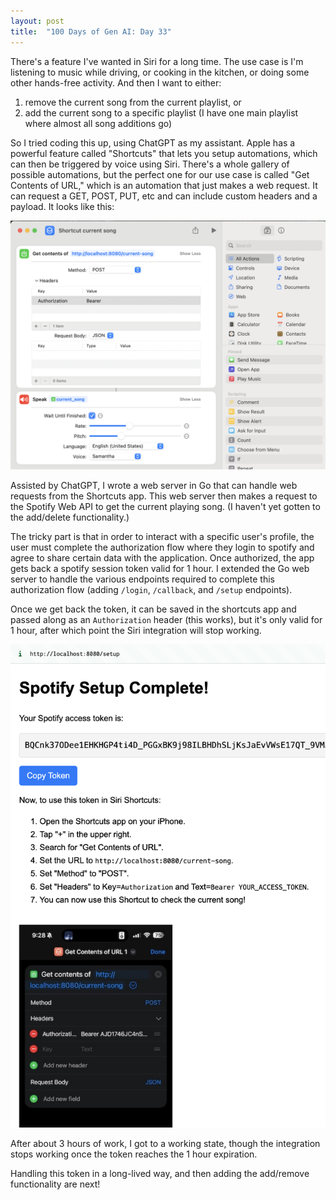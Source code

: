 ```yaml
---
layout: post
title:  "100 Days of Gen AI: Day 33"
---
```


There's a feature I've wanted in Siri for a long time. The use case is I'm listening to music while driving, or cooking in the kitchen, or doing some other hands-free activity. And then I want to either: 
1. remove the current song from the current playlist, or
2. add the current song to a specific playlist (I have one main playlist where almost all song additions go)

So I tried coding this up, using ChatGPT as my assistant. Apple has a powerful feature called "Shortcuts" that lets you setup automations, which can then be triggered by voice using Siri. There's a whole gallery of possible automations, but the perfect one for our use case is called "Get Contents of URL," which is an automation that just makes a web request. It can request a GET, POST, PUT, etc and can include custom headers and a payload. It looks like this:

![Apple shortcuts](/assets/2025-01-22-shortcuts.png)

Assisted by ChatGPT, I wrote a web server in Go that can handle web requests from the Shortcuts app. This web server then makes a request to the Spotify Web API to get the current playing song. (I haven't yet gotten to the add/delete functionality.)

The tricky part is that in order to interact with a specific user's profile, the user must complete the authorization flow where they login to spotify and agree to share certain data with the application. Once authorized, the app gets back a spotify session token valid for 1 hour. I extended the Go web server to handle the various endpoints required to complete this authorization flow (adding `/login`, `/callback`, and `/setup` endpoints).

Once we get back the token, it can be saved in the shortcuts app and passed along as an `Authorization` header (this works), but it's only valid for 1 hour, after which point the Siri integration will stop working. 

![Setup complete screen](/assets/2025-01-22-setup-complete.png)

After about 3 hours of work, I got to a working state, though the integration stops working once the token reaches the 1 hour expiration.

Handling this token in a long-lived way, and then adding the add/remove functionality are next!